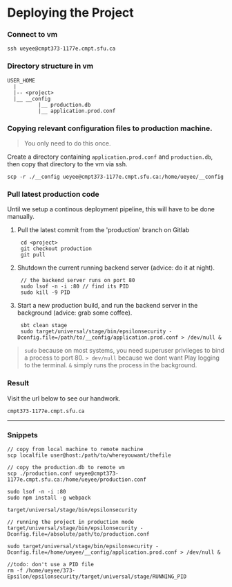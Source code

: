 # Deploying the Project

### Connect to vm

	ssh ueyee@cmpt373-1177e.cmpt.sfu.ca

### Directory structure in vm

	USER_HOME
	  |
	  |-- <project>
	  |__ __config
	          |__ production.db
	          |__ application.prod.conf

### Copying relevant configuration files to production machine.

> You only need to do this once.

Create a directory containing `application.prod.conf` and `production.db`, then copy that directory to the vm via ssh.
	
	scp -r ./__config ueyee@cmpt373-1177e.cmpt.sfu.ca:/home/ueyee/__config

### Pull latest production code

Until we setup a continous deployment pipeline, this will have to be done manually.

1. Pull the latest commit from the 'production' branch on Gitlab
	
		cd <project>
		git checkout production
		git pull

2. Shutdown the current running backend server (advice: do it at night).
	
		// the backend server runs on port 80
		sudo lsof -n -i :80 // find its PID
		sudo kill -9 PID

3. Start a new production build, and run the backend server in the background (advice: grab some coffee).

		sbt clean stage
		sudo target/universal/stage/bin/epsilonsecurity -Dconfig.file=/path/to/__config/application.prod.conf > /dev/null &

> `sudo` because on most systems, you need superuser privileges to bind a process to port 80. `> dev/null` because we dont want Play logging to the terminal. `&` simply runs the process in the background.

### Result

Visit the url below to see our handwork.

	cmpt373-1177e.cmpt.sfu.ca

----------------------------------------------------------------------

### Snippets

	// copy from local machine to remote machine
	scp localfile user@host:/path/to/whereyouwant/thefile

	// copy the production.db to remote vm
	scp ./production.conf ueyee@cmpt373-1177e.cmpt.sfu.ca:/home/ueyee/production.conf

	sudo lsof -n -i :80
	sudo npm install -g webpack

	target/universal/stage/bin/epsilonsecurity

	// running the project in production mode
	target/universal/stage/bin/epsilonsecurity -Dconfig.file=/absolute/path/to/production.conf

	sudo target/universal/stage/bin/epsilonsecurity -Dconfig.file=/home/ueyee/__config/application.prod.conf > /dev/null &

	//todo: don't use a PID file
	rm -f /home/ueyee/373-Epsilon/epsilonsecurity/target/universal/stage/RUNNING_PID




